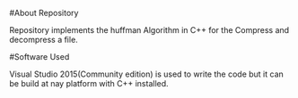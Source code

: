 #About Repository

Repository implements the huffman Algorithm in C++ for the Compress and decompress a file.

#Software Used

Visual Studio 2015(Community edition) is used to write the code but it can be build at nay platform with C++ installed.
